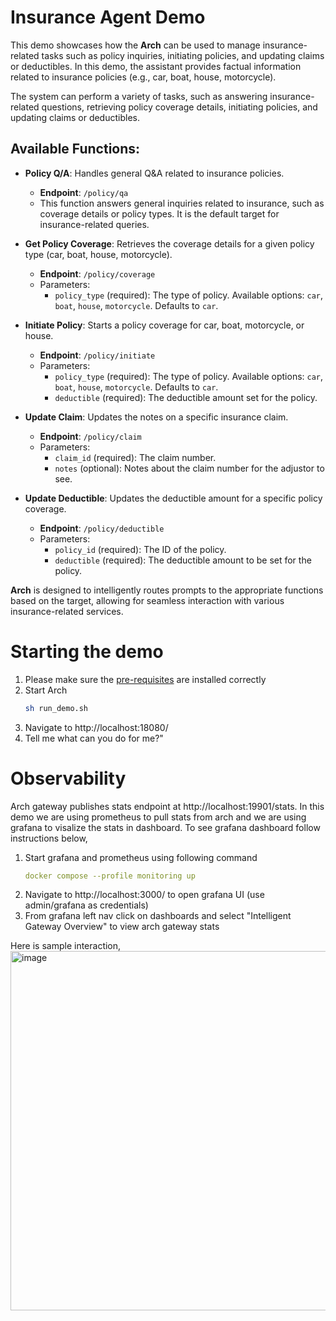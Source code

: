 # Insurance Agent Demo

This demo showcases how the **Arch** can be used to manage insurance-related tasks such as policy inquiries, initiating policies, and updating claims or deductibles. In this demo, the assistant provides factual information related to insurance policies (e.g., car, boat, house, motorcycle).

The system can perform a variety of tasks, such as answering insurance-related questions, retrieving policy coverage details, initiating policies, and updating claims or deductibles.

## Available Functions:

- **Policy Q/A**: Handles general Q&A related to insurance policies.
  - **Endpoint**: `/policy/qa`
  - This function answers general inquiries related to insurance, such as coverage details or policy types. It is the default target for insurance-related queries.

- **Get Policy Coverage**: Retrieves the coverage details for a given policy type (car, boat, house, motorcycle).
  - **Endpoint**: `/policy/coverage`
  - Parameters:
    - `policy_type` (required): The type of policy. Available options: `car`, `boat`, `house`, `motorcycle`. Defaults to `car`.

- **Initiate Policy**: Starts a policy coverage for car, boat, motorcycle, or house.
  - **Endpoint**: `/policy/initiate`
  - Parameters:
    - `policy_type` (required): The type of policy. Available options: `car`, `boat`, `house`, `motorcycle`. Defaults to `car`.
    - `deductible` (required): The deductible amount set for the policy.

- **Update Claim**: Updates the notes on a specific insurance claim.
  - **Endpoint**: `/policy/claim`
  - Parameters:
    - `claim_id` (required): The claim number.
    - `notes` (optional): Notes about the claim number for the adjustor to see.

- **Update Deductible**: Updates the deductible amount for a specific policy coverage.
  - **Endpoint**: `/policy/deductible`
  - Parameters:
    - `policy_id` (required): The ID of the policy.
    - `deductible` (required): The deductible amount to be set for the policy.

**Arch** is designed to intelligently routes prompts to the appropriate functions based on the target, allowing for seamless interaction with various insurance-related services.

# Starting the demo
1. Please make sure the [pre-requisites](https://github.com/katanemo/arch/?tab=readme-ov-file#prerequisites) are installed correctly
2. Start Arch
   ```sh
   sh run_demo.sh
   ```
3. Navigate to http://localhost:18080/
4. Tell me what can you do for me?"

# Observability
Arch gateway publishes stats endpoint at http://localhost:19901/stats. In this demo we are using prometheus to pull stats from arch and we are using grafana to visalize the stats in dashboard. To see grafana dashboard follow instructions below,

1. Start grafana and prometheus using following command
   ```yaml
   docker compose --profile monitoring up
   ```
1. Navigate to http://localhost:3000/ to open grafana UI (use admin/grafana as credentials)
1. From grafana left nav click on dashboards and select "Intelligent Gateway Overview" to view arch gateway stats

Here is sample interaction,
<img width="575" alt="image" src="https://github.com/user-attachments/assets/25d40f46-616e-41ea-be8e-1623055c84ec">
